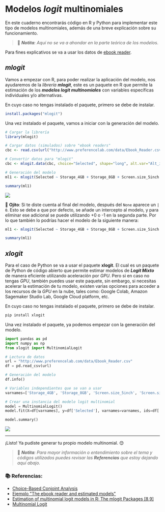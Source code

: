 # Modelos *logit* multinomiales

En este cuaderno encontrarás código en R y Python para implementar este tipo de modelos multinomiales, además de una breve explicación sobre su funcionamiento.

>:traffic_light: _**Notita**: Aquí no se va a ahondar en la parte teórica de los modelos._

Para fines explicativos se va a usar los datos de [ebook reader](http://www.preferencelab.com/data/Ebook_Reader.csv).

## *mlogit*

Vamos a empezar con R, para poder realizar la aplicación del modelo, nos ayudaremos de la *librería* ***mlogit***, este es un paquete en R que permite la estimación de los ***modelos logit multinomiales*** con variables específicas individuales y/o alternativas.

En cuyo caso no tengas instalado el paquete, primero se debe de instalar.
```R
install.packages("mlogit")
```
Una vez instalado el paquete, vamos a iniciar con la generación del modelo.
```R
# Cargar la librería
library(mlogit)

# Cargar datos (simulados) sobre "ebook readers"
cbc <- read.csv(url("http://www.preferencelab.com/data/Ebook_Reader.csv"))

# Convertir datos para "mlogit"
cbc <- mlogit.data(cbc, choice="Selected", shape="long", alt.var="Alt_id", id.var = "Resp_id")

# Generación del modelo
ml1 <- mlogit(Selected ~ Storage_4GB + Storage_8GB + Screen.size_5inch + Screen.size_6inch + Color_black + Color_white + Price_79 + Price_99 + Price_119 + None | 0, cbc)

summary(ml1)
```
<image src="+/image.png">

:eyes: **Ojito**:  Si te diste cuenta al final del modelo, después del ```None``` aparece un ```| 0```. Esto se debe a que por defecto, se añade un intercepto al modelo, y para eliminar ese adicional se puede utilizando +0 o -1 en la segunda parte. Por lo que también lo podrías hacer el modelo de la siguiente manera:

```R
ml1 <- mlogit(Selected ~ Storage_4GB + Storage_8GB + Screen.size_5inch + Screen.size_6inch + Color_black + Color_white + Price_79 + Price_99 + Price_119 + None | -1, cbc)

summary(ml1)
```

## *xlogit*

Para el caso de Python se va a usar el paquete **xlogit**. El cual es un paquete de Python de código abierto que permite estimar modelos de ***Logit Mixto*** de manera eficiente utilizando aceleración por *GPU*. Pero si en caso no tengas *GPU*, también puedes usar este paquete, sin embargo, si necesitas acelerar la estimación de tu modelo, existen varias opciones para acceder a los recursos de la *GPU* en la nube, tales como: Google Colab, Amazon Sagemaker Studio Lab, Google Cloud platform, etc.

En cuyo caso no tengas instalado el paquete, primero se debe de instalar.
```python
pip install xlogit
```
Una vez instalado el paquete, ya podemos empezar con la generación del modelo.
```python
import pandas as pd
import numpy as np
from xlogit import MultinomialLogit

# Lectura de datos
url = "http://www.preferencelab.com/data/Ebook_Reader.csv"
df = pd.read_csv(url)

# Generación del modelo
df.info()

# Variables independientes que se van a usar
varnames=['Storage_4GB', 'Storage_8GB', 'Screen.size_5inch', 'Screen.size_6inch', 'Color_black', 'Color_white', 'Price_79', 'Price_99', 'Price_119', 'None']

# Crear una instancia del modelo logit multinomial
model = MultinomialLogit()
model.fit(X=df[varnames], y=df['Selected'], varnames=varnames, ids=df['Set_id'], alts=df['Alt_id'])

model.summary()
```
<image src="+/image-1.png">

___________________

¡Listo! Ya pudiste generar tu propio modelo multinomial. :blush:

>:traffic_light: _**Notita**: Para mayor información o entendimiento sobre el tema y códigos utilizados puedes revisar las **Referencias** que estoy dejando aquí abajo._

### :books: Referencias:
* [Choice-Based Conjoint Analysis](https://pure.rug.nl/ws/portalfiles/portal/198628555/Eggers2022_ReferenceWorkEntry_Choice_BasedConjointAnalysis.pdf)
* [Ejemplo "The ebook reader and estimated models"](http://www.preferencelab.com/data/CBC.R)
* [Estimation of multinomial logit models in R: The mlogit Packages [8,9]](https://www-eio.upc.edu/teaching/madt/apunts/mlogit_teoria.pdf)
* [Multinomial Logit](https://xlogit.readthedocs.io/en/latest/notebooks/multinomial_model.html)

